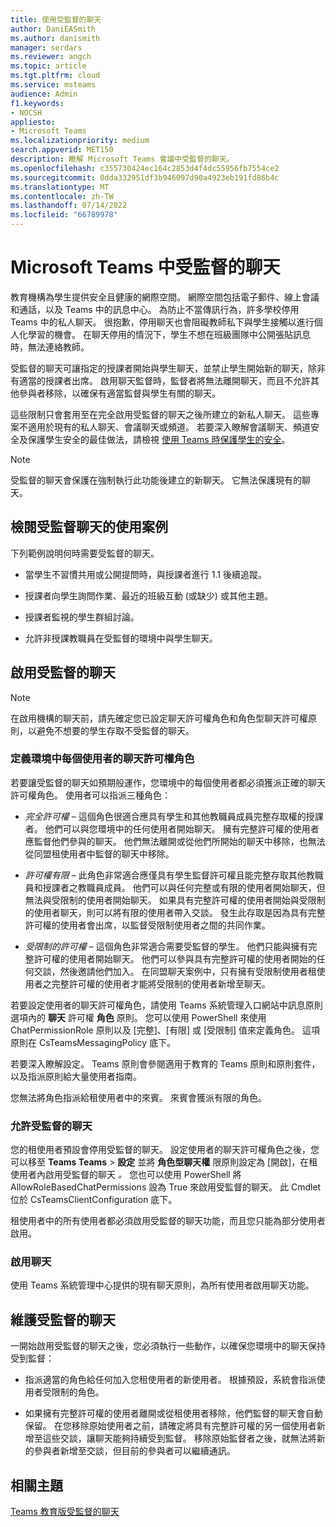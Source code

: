 ```yaml
---
title: 使用受監督的聊天
author: DaniEASmith
ms.author: danismith
manager: serdars
ms.reviewer: angch
ms.topic: article
ms.tgt.pltfrm: cloud
ms.service: msteams
audience: Admin
f1.keywords:
- NOCSH
appliesto:
- Microsoft Teams
ms.localizationpriority: medium
search.appverid: MET150
description: 瞭解 Microsoft Teams 會議中受監督的聊天。
ms.openlocfilehash: c355730424ec164c2853d4f4dc55956fb7554ce2
ms.sourcegitcommit: 0dda332951df3b946097d90a4923eb191fd86b4c
ms.translationtype: MT
ms.contentlocale: zh-TW
ms.lasthandoff: 07/14/2022
ms.locfileid: "66789978"
---
```

# <a name="supervised-chats-in-microsoft-teams"></a>Microsoft Teams 中受監督的聊天

教育機構為學生提供安全且健康的網際空間。 網際空間包括電子郵件、線上會議和通話，以及 Teams 中的訊息中心。 為防止不當傳訊行為，許多學校停用 Teams 中的私人聊天。 很抱歉，停用聊天也會阻礙教師私下與學生接觸以進行個人化學習的機會。 在聊天停用的情況下，學生不想在班級團隊中公開張貼訊息時，無法連絡教師。

受監督的聊天可讓指定的授課者開始與學生聊天，並禁止學生開始新的聊天，除非有適當的授課者出席。 啟用聊天監督時，監督者將無法離開聊天，而且不允許其他參與者移除，以確保有適當監督與學生有關的聊天。

這些限制只會套用至在完全啟用受監督的聊天之後所建立的新私人聊天。 這些專案不適用於現有的私人聊天、會議聊天或頻道。 若要深入瞭解會議聊天、頻道安全及保護學生安全的最佳做法，請檢視 [使用 Teams 時保護學生的安全](https://support.microsoft.com/topic/keeping-students-safe-while-using-teams-for-distance-learning-f00fa399-0473-4d31-ab72-644c137e11c8?ui=en-us&rs=en-us&ad=us#ID0EBBAAA=For_educators&ID0EDD=For_educators)。

> [!Note]
> 受監督的聊天會保護在強制執行此功能後建立的新聊天。  它無法保護現有的聊天。

## <a name="review-use-cases-for-supervised-chats"></a>檢閱受監督聊天的使用案例

下列範例說明何時需要受監督的聊天。

- 當學生不習慣共用或公開提問時，與授課者進行 1.1 後續追蹤。

- 授課者向學生詢問作業、最近的班級互動 (或缺少) 或其他主題。

- 授課者監視的學生群組討論。

- 允許非授課教職員在受監督的環境中與學生聊天。

## <a name="enable-supervised-chat"></a>啟用受監督的聊天

> [!Note]
> 在啟用機構的聊天前，請先確定您已設定聊天許可權角色和角色型聊天許可權原則，以避免不想要的學生存取不受監督的聊天。

### <a name="define-chat-permission-roles-for-each-user-in-your-environment"></a>定義環境中每個使用者的聊天許可權角色

若要讓受監督的聊天如預期般運作，您環境中的每個使用者都必須獲派正確的聊天許可權角色。 使用者可以指派三種角色：

- *完全許可權* – 這個角色很適合應具有學生和其他教職員成員完整存取權的授課者。 他們可以與您環境中的任何使用者開始聊天。 擁有完整許可權的使用者應監督他們參與的聊天。 他們無法離開或從他們所開始的聊天中移除，也無法從同盟租使用者中監督的聊天中移除。

- *許可權有限* – 此角色非常適合應僅具有學生監督許可權且能完整存取其他教職員和授課者之教職員成員。 他們可以與任何完整或有限的使用者開始聊天，但無法與受限制的使用者開始聊天。 如果具有完整許可權的使用者開始與受限制的使用者聊天，則可以將有限的使用者帶入交談。 發生此存取是因為具有完整許可權的使用者會出席，以監督受限制使用者之間的共同作業。

- *受限制的許可權* – 這個角色非常適合需要受監督的學生。 他們只能與擁有完整許可權的使用者開始聊天。 他們可以參與具有完整許可權的使用者開始的任何交談，然後邀請他們加入。 在同盟聊天案例中，只有擁有受限制使用者租使用者之完整許可權的使用者才能將受限制的使用者新增至聊天。

若要設定使用者的聊天許可權角色，請使用 Teams 系統管理入口網站中訊息原則選項內的 **聊天** 許可權 **角色** 原則。 您可以使用 PowerShell 來使用 ChatPermissionRole 原則以及 [完整]、[有限] 或 [受限制] 值來定義角色。 這項原則在 CsTeamsMessagingPolicy 底下。

若要深入瞭解設定。 Teams 原則會參閱適用于教育的 Teams 原則和原則套件，以及指派原則給大量使用者指南。

您無法將角色指派給租使用者中的來賓。 來賓會獲派有限的角色。

### <a name="allow-supervised-chat"></a>允許受監督的聊天

您的租使用者預設會停用受監督的聊天。 設定使用者的聊天許可權角色之後，您可以移至 **Teams Teams** &gt; **設定** 並將 **角色型聊天權** 限原則設定為 [開啟]，在租使用者內啟用受監督的聊天 *。* 您也可以使用 PowerShell 將 AllowRoleBasedChatPermissions 設為 True 來啟用受監督的聊天。 此 Cmdlet 位於 CsTeamsClientConfiguration 底下。

租使用者中的所有使用者都必須啟用受監督的聊天功能，而且您只能為部分使用者啟用。

### <a name="enable-chat"></a>啟用聊天

使用 Teams 系統管理中心提供的現有聊天原則，為所有使用者啟用聊天功能。

## <a name="maintain-supervised-chats"></a>維護受監督的聊天

一開始啟用受監督的聊天之後，您必須執行一些動作，以確保您環境中的聊天保持受到監督：

- 指派適當的角色給任何加入您租使用者的新使用者。 根據預設，系統會指派使用者受限制的角色。

- 如果擁有完整許可權的使用者離開或從租使用者移除，他們監督的聊天會自動保留。 在您移除原始使用者之前，請確定將具有完整許可權的另一個使用者新增至這些交談，讓聊天能夠持續受到監督。 移除原始監督者之後，就無法將新的參與者新增至交談，但目前的參與者可以繼續通訊。

## <a name="related-topics"></a>相關主題

[Teams 教育版受監督的聊天](https://support.microsoft.com/topic/supervised-chats-in-microsoft-teams-for-education-ad3aaafc-c85a-416f-95f9-d691f419cbb8?storagetype=live)
